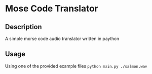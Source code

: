 # Mose Code Translator

## Description
A simple morse code audio translator written in paython

## Usage
Using one of the provided example files
`python main.py ./salmon.wav`

